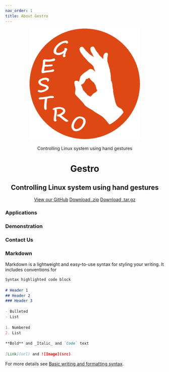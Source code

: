 ```yaml
---
nav_order: 1
title: About Gestro
---
```


<p align="center">
  <a href="https://github.com/RandomGuy-coder/Gestro">
    <img src="assets/gestro_logo.png" alt="Gestro Logo" width="350">
  </a>

  <p align="center">Controlling Linux system using hand gestures</p>
</p>

<h1 align="center" class="project-name">Gestro</h1>
<h2 align="center" class="project-tagline">Controlling Linux system using hand gestures</h2>

<div align="center">
  <a href="https://github.com/RandomGuy-coder/Gestro" class="btn">View our GitHub</a>
  <a href="" class="btn">Download .zip</a>
  <a href="" class="btn">Download .tar.gz</a>
</div>

### Applications
### Demonstration
### Contact Us



### Markdown

Markdown is a lightweight and easy-to-use syntax for styling your writing. It includes conventions for

```markdown
Syntax highlighted code block

# Header 1
## Header 2
### Header 3

- Bulleted
- List

1. Numbered
2. List

**Bold** and _Italic_ and `Code` text

[Link](url) and ![Image](src)
```

For more details see [Basic writing and formatting syntax](https://docs.github.com/en/github/writing-on-github/getting-started-with-writing-and-formatting-on-github/basic-writing-and-formatting-syntax).
